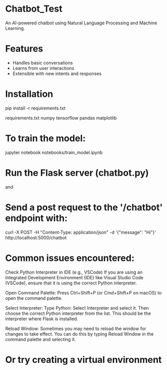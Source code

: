 # Chatbot_Test
An AI-powered chatbot using Natural Language Processing and Machine Learning.

# Features

- Handles basic conversations
- Learns from user interactions
- Extensible with new intents and responses

# Installation
pip install -r requirements.txt

requirements.txt
numpy
tensorflow
pandas
matplotlib

# To train the model:
jupyter notebook notebooks/train_model.ipynb

# Run the Flask server (chatbot.py)

and

# Send a post request to the '/chatbot' endpoint with:
curl -X POST -H "Content-Type: application/json" -d '{"message": "Hi"}' http://localhost:5000/chatbot

# Common issues encountered:
Check Python Interpreter in IDE (e.g., VSCode)
If you are using an Integrated Development Environment (IDE) like Visual Studio Code (VSCode), ensure that it is using the correct Python interpreter.

Open Command Palette:
Press Ctrl+Shift+P (or Cmd+Shift+P on macOS) to open the command palette.

Select Interpreter:
Type Python: Select Interpreter and select it. Then choose the correct Python interpreter from the list. This should be the interpreter where Flask is installed.

Reload Window:
Sometimes you may need to reload the window for changes to take effect. You can do this by typing Reload Window in the command palette and selecting it.

# Or try creating a virtual environment
